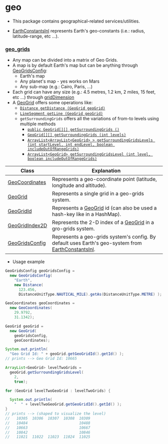 # geo

+ This package contains geographical-related services/utilities.

+ [EarthConstantsInl](https://github.com/vangav/vos_backend/blob/master/src/com/vangav/backend/geo/EarthConstantsInl.java) represents Earth's geo-constants (i.e.: radius, latitude-range, etc ...).

### [geo_grids](https://github.com/vangav/vos_backend/tree/master/src/com/vangav/backend/geo/geo_grids)

+ Any map can be divided into a matrix of Geo Grids.
+ A map is by default Earth's map but can be anything through [GeoGridsConfig](https://github.com/vangav/vos_backend/blob/master/src/com/vangav/backend/geo/geo_grids/GeoGridsConfig.java):
  + Earth's map
  + Any planet's map - yes works on Mars
  + Any sub-map (e.g.: Cairo, Paris, ...)
+ Each grid can have any size (e.g.: 4.5 metres, 1.2 km, 2 miles, 15 feet, etc ...) through [gridDimension](https://github.com/vangav/vos_backend/blob/master/src/com/vangav/backend/geo/geo_grids/GeoGridsConfig.java#L113)
+ A [GeoGrid](https://github.com/vangav/vos_backend/blob/master/src/com/vangav/backend/geo/geo_grids/GeoGrid.java) offers some operations like:
  + [`Distance getDistance (GeoGrid geoGrid)`](https://github.com/vangav/vos_backend/blob/master/src/com/vangav/backend/geo/geo_grids/GeoGrid.java#L260)
  + [`LineSegment getLine (GeoGrid geoGrid)`](https://github.com/vangav/vos_backend/blob/master/src/com/vangav/backend/geo/geo_grids/GeoGrid.java#L308)
  + `getSurroundingGrids` offers all the variations of from-to levels using multiple methods
    + [`public GeoGrid[][] getSurroundingGrids ()`](https://github.com/vangav/vos_backend/blob/master/src/com/vangav/backend/geo/geo_grids/GeoGrid.java#L330)
    + [`GeoGrid[][] getSurroundingGrids (int levels)`](https://github.com/vangav/vos_backend/blob/master/src/com/vangav/backend/geo/geo_grids/GeoGrid.java#L352)
    + [`ArrayList<ArrayList<GeoGrid> > getSurroundingGridsLevels (int startLevel, int endLevel, boolean includeOutOfRangeGrids)`](https://github.com/vangav/vos_backend/blob/master/src/com/vangav/backend/geo/geo_grids/GeoGrid.java#L423)
    + [`ArrayList<GeoGrid> getSurroundingGridsLevel (int level, boolean includeOutOfRangeGrids)`](https://github.com/vangav/vos_backend/blob/master/src/com/vangav/backend/geo/geo_grids/GeoGrid.java#L473)
    
| Class | Explanation |
| ----- | ----------- |
| [GeoCoordinates](https://github.com/vangav/vos_backend/blob/master/src/com/vangav/backend/geo/geo_grids/GeoCoordinates.java) | Represents a geo-coordinate point (latitude, longitude and altitude). |
| [GeoGrid](https://github.com/vangav/vos_backend/blob/master/src/com/vangav/backend/geo/geo_grids/GeoGrid.java) | Represents a single grid in a geo-grids system. |
| [GeoGridId](https://github.com/vangav/vos_backend/blob/master/src/com/vangav/backend/geo/geo_grids/GeoGridId.java) | Represents a [GeoGrid](https://github.com/vangav/vos_backend/blob/master/src/com/vangav/backend/geo/geo_grids/GeoGrid.java) id (can also be used a hash-key like in a HashMap). |
| [GeoGridIndex2D](https://github.com/vangav/vos_backend/blob/master/src/com/vangav/backend/geo/geo_grids/GeoGridIndex2D.java) | Represents the 2-D index of a [GeoGrid](https://github.com/vangav/vos_backend/blob/master/src/com/vangav/backend/geo/geo_grids/GeoGrid.java) in a gro-grids system. |
| [GeoGridsConfig](https://github.com/vangav/vos_backend/blob/master/src/com/vangav/backend/geo/geo_grids/GeoGridsConfig.java) | Represents a geo-grids system's config. By default uses Earth's geo-system from [EarthConstantsInl](https://github.com/vangav/vos_backend/blob/master/src/com/vangav/backend/geo/EarthConstantsInl.java). |

+ Usage example
```java
GeoGridsConfig geoGridsConfig =
  new GeoGridsConfig(
    "Earth",
    new Distance(
      123.456,
      DistanceUnitType.NAUTICAL_MILE).getAs(DistanceUnitType.METRE) );

GeoCoordinates geoCoordinates =
  new GeoCoordinates(
    29.9792,
    31.1342);

GeoGrid geoGrid =
  new GeoGrid(
    geoGridsConfig,
    geoCoordinates);

System.out.println(
  "Geo Grid Id: " + geoGrid.getGeoGridId().getId() );
// prints --> Geo Grid Id: 10665

ArrayList<GeoGrid> levelTwoGrids =
  geoGrid.getSurroundingGridsLevel(
    2,
    true);

for (GeoGrid levelTwoGeoGrid : levelTwoGrids) {

  System.out.println(
    "  " + levelTwoGeoGrid.getGeoGridId().getId() );
}
// prints --> (shaped to visualize the level)
//   10305  10306  10307  10308  10309
//   10484                       10488
//   10663                       10667
//   10842                       10846
//   11021  11022  11023  11024  11025
```

